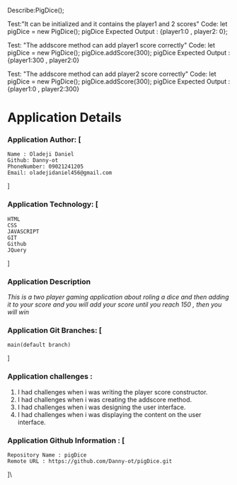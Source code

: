 
Describe:PigDice();

Test:"It can be initialized and it contains the player1 and 2 scores"
Code:
let pigDice = new PigDice();
pigDice
Expected Output : {player1:0 , player2: 0};

Test: "The addscore method can add player1 score correctly"
Code:
let pigDice = new PigDice();
pigDice.addScore(300);
pigDice
Expected Output : {player1:300 , player2:0}

Test: "The addscore method can add player2 score correctly"
Code:
let pigDice = new PigDice();
pigDice.addScore(300);
pigDice
Expected Output : {player1:0 , player2:300}



# Application Details
### Application Author: [
    Name : Oladeji Daniel
    Github: Danny-ot
    PhoneNumber: 09021241205
    Email: oladejidaniel456@gmail.com
]

### Application Technology: [
    HTML
    CSS
    JAVASCRIPT
    GIT
    Github
    JQuery
]

### Application Description
*This is a two player gaming application about roling a dice and then adding it to your score and you will add your score until you reach 150 , then you will win*

### Application Git Branches: [
    main(default branch)
]

### Application challenges : 
1. I had challenges when i was writing the player score constructor.
2. I had challenges when i was creating the addscore method.
3. I had challenges when i was designing the user interface.
4. I had challenges when i was displaying the content on the user interface.

### Application Github  Information : [
    Repository Name : pigDice 
    Remote URL : https://github.com/Danny-ot/pigDice.git
]\